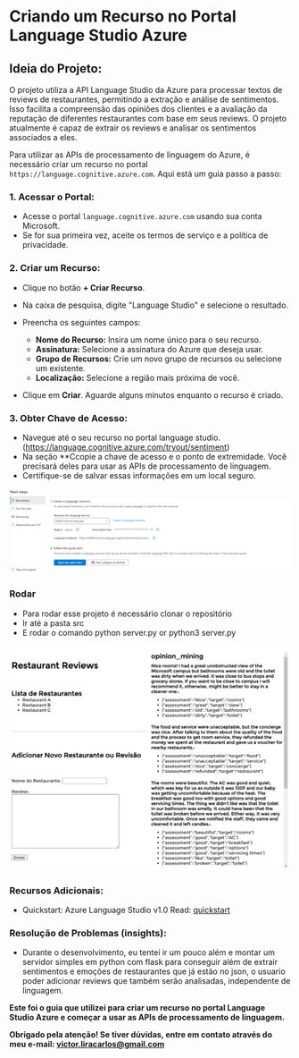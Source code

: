 
# Criando um Recurso no Portal Language Studio Azure

## Ideia do Projeto:

O projeto utiliza a API Language Studio da Azure para processar textos de reviews de restaurantes, permitindo a extração e análise de sentimentos. Isso facilita a compreensão das opiniões dos clientes e a avaliação da reputação de diferentes restaurantes com base em seus reviews. O projeto atualmente é capaz de extrair os reviews e analisar os sentimentos associados a eles.

Para utilizar as APIs de processamento de linguagem do Azure, é necessário criar um recurso no portal `https://language.cognitive.azure.com`. Aqui está um guia passo a passo:

### 1. Acessar o Portal:

* Acesse o portal `language.cognitive.azure.com` usando sua conta Microsoft.
* Se for sua primeira vez, aceite os termos de serviço e a política de privacidade.

### 2. Criar um Recurso:

* Clique no botão **+ Criar Recurso**.
* Na caixa de pesquisa, digite "Language Studio" e selecione o resultado.
* Preencha os seguintes campos:

    - **Nome do Recurso:** Insira um nome único para o seu recurso.
    - **Assinatura:** Selecione a assinatura do Azure que deseja usar.
    - **Grupo de Recursos:** Crie um novo grupo de recursos ou selecione um existente.
    - **Localização:** Selecione a região mais próxima de você.

* Clique em **Criar**. Aguarde alguns minutos enquanto o recurso é criado.

### 3. Obter Chave de Acesso:

* Navegue até o seu recurso no portal language studio. (https://language.cognitive.azure.com/tryout/sentiment)
* Na seção **Ccopie a chave de acesso e o ponto de extremidade. Você precisará deles para usar as APIs de processamento de linguagem.
* Certifique-se de salvar essas informações em um local seguro.

![Chaves da API Azure Vision](https://raw.githubusercontent.com/VicLira/azure-analyze-sentiment-with-opinion-mining/main/src/imgs-readme/next-steps.png)

### Rodar

* Para rodar esse projeto é necessário clonar o repositório
* Ir até a pasta src
* E rodar o comando python server.py or python3 server.py

![Projeto](https://raw.githubusercontent.com/VicLira/azure-analyze-sentiment-with-opinion-mining/main/src/imgs-readme/project.png)


### Recursos Adicionais:

* Quickstart: Azure Language Studio v1.0 Read: [quickstart](https://learn.microsoft.com/pt-br/azure/ai-services/language-service/sentiment-opinion-mining/quickstart?tabs=windows)

### Resolução de Problemas (insights):

* Durante o desenvolvimento, eu tentei ir um pouco além e montar um servidor simples em python com flask para conseguir além de extrair sentimentos e emoções de restaurantes que já estão no json, o usuario poder adicionar reviews que também serão analisadas, independente de linguagem.

**Este foi o guia que utilizei para criar um recurso no portal Language Studio Azure e começar a usar as APIs de processamento de linguagem.**

**Obrigado pela atenção! Se tiver dúvidas, entre em contato através do meu e-mail: victor.liracarlos@gmail.com**





